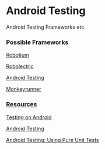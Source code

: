 Android Testing
===============

Android Testing Frameworks etc.

<h3>Possible Frameworks</h3>

<p><a href="http://code.google.com/p/robotium/">Robotium</a></p>
<p><a href="http://pivotal.github.com/robolectric">Robolectric</a></p>
<p><a href="http://developer.android.com/guide/topics/testing/testing_android.html">Android Testing</a></p>
<p><a href="http://developer.android.com/tools/help/monkeyrunner_concepts.html">Monkeyrunner</p>
<p><a href=""</p>


<h3>Resources</h3>
<p><a href="http://de.slideshare.net/dtmilano/testing-on-android">Testing on Android</a></p>
<p><a href="http://www.vogella.com/articles/AndroidTesting/article.html">Android Testing</a></p>
<p><a href="http://www.alittlemadness.com/2010/07/06/android-testing-using-pure-unit-tests/">Android Testing: Using Pure Unit Tests</a></p>
